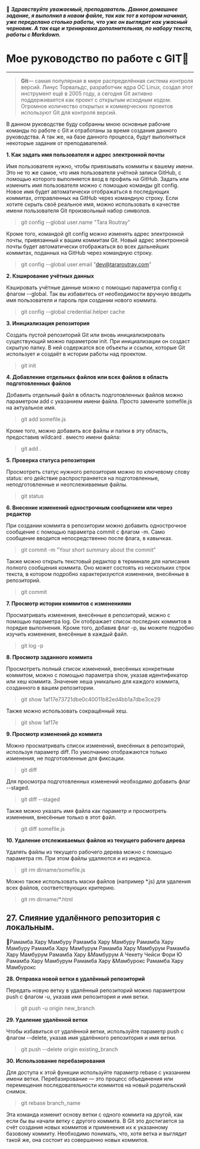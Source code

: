 &#x1F534; ***Здравствуйте уважаемый, преподаватель. Данное домашнее задание, я выполнил в новом файле, так как тот в котором начинал, уже переделано столько работы, что уже он выглядит как ужасный черновик. А так еще и тренировка дополнительная, по набору текста, работы с Markdown.***


# **Мое руководство по работе с GIT**&#x1F4D8;
-------------------------------------


>**Git**— самая популярная в мире распределённая система контроля версий. Линус Торвальдс, разработчик ядра ОС Linux, создал этот инструмент ещё в 2005 году, а сегодня Git активно поддерживается как проект с открытым исходным кодом. Огромное количество открытых и коммерческих проектов используют Git для контроля версий.

В данном руководстве буду собранны мною основные рабочие команды по работе с Git и отработаны за время создания данного руководства. А так же, на базе данного процесса, будут выполняться некоторые задания от преподавателей. 

**1. Как задать имя пользователя и адрес электронной почты**

Имя пользователя нужно, чтобы привязывать коммиты к вашему имени. Это не то же самое, что имя пользователя учётной записи GitHub, с помощью которого выполняется вход в профиль на GitHub. Задать или изменить имя пользователя можно с помощью команды git config. Новое имя будет автоматически отображаться в последующих коммитах, отправленных на GitHub через командную строку. Если хотите скрыть своё реальное имя, можно использовать в качестве имени пользователя Git произвольный набор символов.

>git config --global user.name "Tara Routray"

Кроме того, командой git config можно изменять адрес электронной почты, привязанный к вашим коммитам Git. Новый адрес электронной почты будет автоматически отображаться во всех дальнейших коммитах, поданных на GitHub через командную строку.

>git config --global user.email "dev@tararoutray.com"


**2. Кэширование учётных данных**

Кэшировать учётные данные можно с помощью параметра config с флагом --global. Так вы избавитесь от необходимости вручную вводить имя пользователя и пароль при создании нового коммита.

>git config --global credential.helper cache


**3. Инициализация репозитория**

Создать пустой репозиторий Git или вновь инициализировать существующий можно параметром init. При инициализации он создаст скрытую папку. В ней содержатся все объекты и ссылки, которые Git использует и создаёт в истории работы над проектом.

>git init

**4. Добавление отдельных файлов или всех файлов в область подготовленных файлов**

Добавить отдельный файл в область подготовленных файлов можно параметром add с указанием имени файла. Просто замените somefile.js на актуальное имя.

>git add somefile.js

Кроме того, можно добавить все файлы и папки в эту область, предоставив wildcard . вместо имени файла:

>git add .


**5. Проверка статуса репозитория**

Просмотреть статус нужного репозитория можно по ключевому слову status: его действие распространяется на подготовленные, неподготовленные и неотслеживаемые файлы.

>git status


**6. Внесение изменений однострочным сообщением или через редактор**

При создании коммита в репозитории можно добавить однострочное сообщение с помощью параметра commit с флагом -m. Само сообщение вводится непосредственно после флага, в кавычках.

>git commit -m "Your short summary about the commit"

Также можно открыть текстовый редактор в терминале для написания полного сообщения коммита. Оно может состоять из нескольких строк текста, в котором подробно характеризуются изменения, внесённые в репозиторий.

>git commit


**7. Просмотр истории коммитов с изменениями**

Просматривать изменения, внесённые в репозиторий, можно с помощью параметра log. Он отображает список последних коммитов в порядке выполнения. Кроме того, добавив флаг -p, вы можете подробно изучить изменения, внесённые в каждый файл.

>git log -p


**8. Просмотр заданного коммита**

Просмотреть полный список изменений, внесённых конкретным коммитом, можно с помощью параметра show, указав идентификатор или хеш коммита. Значение хеша уникально для каждого коммита, созданного в вашем репозитории.

>git show 1af17e73721dbe0c40011b82ed4bb1a7dbe3ce29

Также можно использовать сокращённый хеш.

>git show 1af17e


**9. Просмотр изменений до коммита**

Можно просматривать список изменений, внесённых в репозиторий, используя параметр diff. По умолчанию отображаются только изменения, не подготовленные для фиксации.

>git diff

Для просмотра подготовленных изменений необходимо добавить флаг --staged.

>git diff --staged

Также можно указать имя файла как параметр и просмотреть изменения, внесённые только в этот файл.

>git diff somefile.js


**10. Удаление отслеживаемых файлов из текущего рабочего дерева**

Удалять файлы из текущего рабочего дерева можно с помощью параметра rm. При этом файлы удаляются и из индекса.

>git rm dirname/somefile.js

Можно также использовать маски файлов (например *.js) для удаления всех файлов, соответствующих критерию.

>git rm dirname/*.html

**27. Слияние удалённого репозитория с локальным.**
---------------------------------------------------

&#x1F53A;Рамамба Хару Мамбуру Рамамба Хару Мамбуру Рамамба Хару Мамбуру Рамамба Хару Мамбурум Рамамба Хару Мамбурум Рамамба Хару Мамбурум Рамамба Хару &Мамбурум А Чекету Чейси Фори Ю Рамамба Хару Мамбурум Рамамба Хару &Мамбурокс Рамамба Хару Мамбурокс

**28. Отправка новой ветки в удалённый репозиторий**

Передать новую ветку в удалённый репозиторий можно параметром push с флагом -u, указав имя репозитория и имя ветки.

>git push -u origin new_branch


**29. Удаление удалённой ветки**

Чтобы избавиться от удалённой ветки, используйте параметр push с флагом --delete, указав имя удалённого репозитория и имя ветки.

>git push --delete origin existing_branch


**30. Использование перебазирования**

Для доступа к этой функции используйте параметр rebase с указанием имени ветки. Перебазирование — это процесс объединения или перемещения последовательности коммитов на новый родительский снимок.

>git rebase branch_name

Эта команда изменит основу ветки с одного коммита на другой, как если бы вы начали ветку с другого коммита. В Git это достигается за счёт создания новых коммитов и применения их к указанному базовому коммиту. Необходимо понимать, что, хотя ветка и выглядит такой же, она состоит из совершенно новых коммитов.